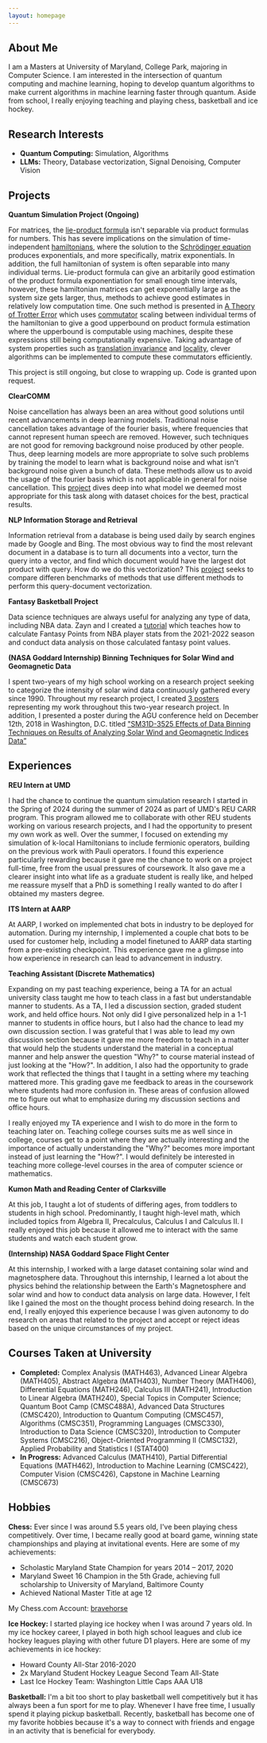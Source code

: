 ```yaml
---
layout: homepage
---
```


## About Me

I am a Masters at University of Maryland, College Park, majoring in Computer Science. I am interested in the intersection of quantum computing and machine learning, hoping to develop quantum algorithms to make current algorithms in machine learning faster through quantum. Aside from school, I really enjoying teaching and playing chess, basketball and ice hockey.

## Research Interests

- **Quantum Computing:** Simulation, Algorithms
- **LLMs:** Theory, Database vectorization, Signal Denoising, Computer Vision

## Projects 

**Quantum Simulation Project (Ongoing)**

For matrices, the <a href="ttps://en.wikipedia.org/wiki/Lie_product_formula">lie-product formula</a> isn't separable via product formulas for numbers. This has severe implications on the simulation of time-independent <a href="https://en.wikipedia.org/wiki/Hamiltonian_(quantum_mechanics)">hamiltonians</a>, where the solution to the <a href="ttps://en.wikipedia.org/wiki/Lie_product_formula">Schrödinger equation</a> produces exponentials, and more specifically, matrix exponentials. In addition, the full hamiltonian of system is often separable into many individual terms. Lie-product formula can give an arbitarily good estimation of the product formula exponentiation for small enough time intervals, however, these hamiltonian matrices can get exponentially large as the system size gets larger, thus, methods to achieve good estimates in relatively low computation time. One such method is presented in <a href="https://journals.aps.org/prx/abstract/10.1103/PhysRevX.11.011020">A Theory of Trotter Error</a> which uses <a href="https://en.wikipedia.org/wiki/Commutator">commutator</a> scaling between individual terms of the hamiltonian to give a good upperbound on product formula estimation where the upperbound is computable using machines, despite these expressions still being computationally expensive. Taking advantage of system properties such as <a href="https://en.wikipedia.org/wiki/Translational_symmetry">translation invariance</a> and <a href="https://en.wikipedia.org/wiki/Principle_of_locality">locality</a>, clever algorithms can be implemented to compute these commutators efficiently. 

This project is still ongoing, but close to wrapping up. Code is granted upon request. 

**ClearCOMM**

Noise cancellation has always been an area without good solutions until recent advancements in deep learning models. Traditional noise cancellation takes advantage of the fourier basis, where frequencies that cannot represent human speech are removed. However, such techniques are not good for removing background noise produced by other people. Thus, deep learning models are more appropriate to solve such problems by training the model to learn what is background noise and what isn't background noise given a bunch of data. These methods allow us to avoid the usage of the fourier basis which is not applicable in general for noise cancellation. This <a href="https://github.com/Brandonio-c/ClearComm-NN">project</a> dives deep into what model we deemed most appropriate for this task along with dataset choices for the best, practical results. 

**NLP Information Storage and Retrieval**

Information retrieval from a database is being used daily by search engines made by Google and Bing. The most obvious way to find the most relevant document in a database is to turn all documents into a vector, turn the query into a vector, and find which document would have the largest dot product with query. How do we do this vectorization? This <a href="https://github.com/rifaaQ/cmsc674">project</a> seeks to compare differen benchmarks of methods that use different methods to perform this query-document vectorization. 

**Fantasy Basketball Project**

Data science techniques are always useful for analyzing any type of data, including NBA data. Zayn and I created a <a href="https://andrewzayn.github.io/">tutorial</a> which teaches how to calculate Fantasy Points from NBA player stats from the 2021-2022 season and conduct data analysis on those calculated fantasy point values. 

**(NASA Goddard Internship) Binning Techniques for Solar Wind and Geomagnetic Data**

I spent two-years of my high school working on a research project seeking to categorize the intensity of solar wind data continuously gathered every since 1990. Throughout my research project, I created <a href="https://drive.google.com/drive/u/0/folders/1kQjVQ5YEQRJgyfJcXdeBf3LZXl0UATRK">3 posters</a> representing my work throughout this two-year research project. In addition, I presented a poster during the AGU conference held on December 12th, 2018 in Washington, D.C. titled
<a href="https://agu.confex.com/agu/fm18/meetingapp.cgi/Paper/396419">"SM31D-3525 Effects of Data Binning Techniques on Results of Analyzing Solar Wind and Geomagnetic Indices Data”</a>

## Experiences 

**REU Intern at UMD**

I had the chance to continue the quantum simulation research I started in the Spring of 2024 during the summer of 2024 as part of UMD's REU CARR program. This program allowed me to collaborate with other REU students working on various research projects, and I had the opportunity to present my own work as well. Over the summer, I focused on extending my simulation of k-local Hamiltonians to include fermionic operators, building on the previous work with Pauli operators. I found this experience particularly rewarding because it gave me the chance to work on a project full-time, free from the usual pressures of coursework. It also gave me a clearer insight into what life as a graduate student is really like, and helped me reassure myself that a PhD is something I really wanted to do after I obtained my masters degree. 

**ITS Intern at AARP**

At AARP, I worked on implemented chat bots in industry to be deployed for automation. During my internship, I implemented a couple chat bots to be used for customer help, including a model finetuned to AARP data starting from a pre-existing checkpoint. This experience gave me a glimpse into how experience in research can lead to advancement in industry. 

**Teaching Assistant (Discrete Mathematics)**

Expanding on my past teaching experience, being a TA for an actual university class taught me how to teach class in a fast but understandable manner to students. As a TA, I led a discussion section, graded student work, and held office hours. Not only did I give personalized help in a 1-1 manner to students in office hours, but I also had the chance to lead my own discussion section. I was grateful that I was able to lead my own discussion section because it gave me more freedom to teach in a matter that would help the students understand the material in a conceptual manner and help answer the question "Why?" to course material instead of just looking at the "How?". In addition, I also had the opportunity to grade work that reflected the things that I taught in a setting where my teaching mattered more. This grading gave me feedback to areas in the coursework where students had more confusion in. These areas of confusion allowed me to figure out what to emphasize during my discussion sections and office hours.

I really enjoyed my TA experience and I wish to do more in the form to teaching later on. Teaching college courses suits me as well since in college, courses get to a point where they are actually interesting and the importance of actually understanding the "Why?" becomes more important instead of just learning the "How?". I would definitely be interested in teaching more college-level courses in the area of computer science or mathematics. 

**Kumon Math and Reading Center of Clarksville**

At this job, I taught a lot of students of differing ages, from toddlers to students in high school. Predominantly, I taught high-level math, which included topics from Algebra II, Precalculus, Calculus I and Calculus II. I really enjoyed this job because it allowed me to interact with the same students and watch each student grow. 

**(Internship) NASA Goddard Space Flight Center**

At this internship, I worked with a large dataset containing solar wind and magnetosphere data. Throughout this internship, I learned a lot about the physics behind the relationship between the Earth's Magnetosphere and solar wind and how to conduct data analysis on large data. However, I felt like I gained the most on the thought process behind doing research. In the end, I really enjoyed this experience because I was given autonomy to do research on areas that related to the project and accept or reject ideas based on the unique circumstances of my project. 

## Courses Taken at University

- **Completed:** Complex Analysis (MATH463), Advanced Linear Algebra (MATH405), Abstract Algebra (MATH403), Number Theory (MATH406), Differential Equations (MATH246), Calculus III (MATH241), Introduction to Linear Algebra (MATH240), Special Topics in Computer Science; Quantum Boot Camp (CMSC488A),  Advanced Data Structures (CMSC420), Introduction to Quantum Computing (CMSC457), Algorithms (CMSC351), Programming Languages (CMSC330), Introduction to Data Science (CMSC320), Introduction to Computer Systems (CMSC216), Object-Oriented Programming II (CMSC132), Applied Probability and Statistics I (STAT400)
- **In Progress:** Advanced Calculus (MATH410), Partial Differential Equations (MATH462), Introduction to Machine Learning (CMSC422), Computer Vision (CMSC426), Capstone in Machine Learning (CMSC673)

## Hobbies

**Chess:** Ever since I was around 5.5 years old, I've been playing chess competitively. Over time, I became really good at board game, winning state championships and playing at invitational events. Here are some of my achievements: 

- Scholastic Maryland State Champion for years 2014 – 2017, 2020
- Maryland Sweet 16 Champion in the 5th Grade, achieving full scholarship to University of Maryland, Baltimore County
- Achieved National Master Title at age 12

My Chess.com Account: <a href="https://www.chess.com/member/bravehorse">bravehorse</a>

**Ice Hockey:** I started playing ice hockey when I was around 7 years old. In my ice hockey career, I played in both high school leagues and club ice hockey leagues playing with other future D1 players. Here are some of my achievements in ice hockey: 

- Howard County All-Star 2016-2020
- 2x Maryland Student Hockey League Second Team All-State
- Last Ice Hockey Team: Washington Little Caps AAA U18

**Basketball:** I'm a bit too short to play basketball well competitively but it has always been a fun sport for me to play. Whenever I have free time, I usually spend it playing pickup basketball. Recently, basketball has become one of my favorite hobbies because it's a way to connect with friends and engage in an activity that is beneficial for everybody.
